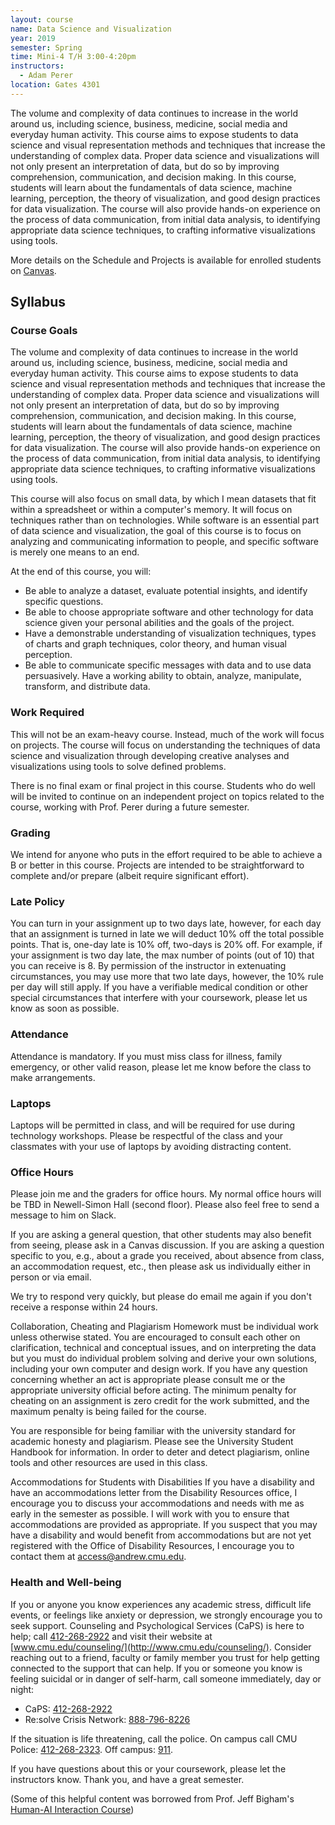 ```yaml
---
layout: course
name: Data Science and Visualization
year: 2019
semester: Spring
time: Mini-4 T/H 3:00-4:20pm
instructors:
  - Adam Perer
location: Gates 4301
---
```


The volume and complexity of data continues to increase in the world around us, including science, business, medicine, social media and everyday human activity. This course aims to expose students to data science and visual representation methods and techniques that increase the understanding of complex data. Proper data science and visualizations will not only present an interpretation of data, but do so by improving comprehension, communication, and decision making. In this course, students will learn about the fundamentals of data science, machine learning, perception, the theory of visualization, and good design practices for data visualization. The course will also provide hands-on experience on the process of data communication, from initial data analysis, to identifying appropriate data science techniques, to crafting informative visualizations using tools.

More details on the Schedule and Projects is available for enrolled students on [Canvas](https://canvas.cmu.edu/courses/9822).

## Syllabus

### Course Goals

The volume and complexity of data continues to increase in the world around us, including science, business, medicine, social media and everyday human activity. This course aims to expose students to data science and visual representation methods and techniques that increase the understanding of complex data. Proper data science and visualizations will not only present an interpretation of data, but do so by improving comprehension, communication, and decision making. In this course, students will learn about the fundamentals of data science, machine learning, perception, the theory of visualization, and good design practices for data visualization. The course will also provide hands-on experience on the process of data communication, from initial data analysis, to identifying appropriate data science techniques, to crafting informative visualizations using tools.

This course will also focus on small data, by which I mean datasets that fit within a spreadsheet or within a computer's memory. It will focus on techniques rather than on technologies. While software is an essential part of data science and visualization, the goal of this course is to focus on analyzing and communicating information to people, and specific software is merely one means to an end.

At the end of this course, you will:

- Be able to analyze a dataset, evaluate potential insights, and identify specific questions.
- Be able to choose appropriate software and other technology for data science given your personal abilities and the goals of the project.
- Have a demonstrable understanding of visualization techniques, types of charts and graph techniques, color theory, and human visual perception.
- Be able to communicate specific messages with data and to use data persuasively. Have a working ability to obtain, analyze, manipulate, transform, and distribute data.

### Work Required

This will not be an exam-heavy course. Instead, much of the work will focus on projects. The course will focus on understanding the techniques of data science and visualization through developing creative analyses and visualizations using tools to solve defined problems.

There is no final exam or final project in this course. Students who do well will be invited to continue on an independent project on topics related to the course, working with Prof. Perer during a future semester.

### Grading

We intend for anyone who puts in the effort required to be able to achieve a B or better in this course. Projects are intended to be straightforward to complete and/or prepare (albeit require significant effort).

### Late Policy

You can turn in your assignment up to two days late, however, for each day that an assignment is turned in late we will deduct 10% off the total possible points. That is, one-day late is 10% off, two-days is 20% off. For example, if your assignment is two day late, the max number of points (out of 10) that you can receive is 8. By permission of the instructor in extenuating circumstances, you may use more that two late days, however, the 10% rule per day will still apply. If you have a verifiable medical condition or other special circumstances that interfere with your coursework, please let us know as soon as possible.

### Attendance

Attendance is mandatory. If you must miss class for illness, family emergency, or other valid reason, please let me know before the class to make arrangements.

### Laptops

Laptops will be permitted in class, and will be required for use during technology workshops. Please be respectful of the class and your classmates with your use of laptops by avoiding distracting content.

### Office Hours

Please join me and the graders for office hours. My normal office hours will be TBD in Newell-Simon Hall (second floor). Please also feel free to send a message to him on Slack.

If you are asking a general question, that other students may also benefit from seeing, please ask in a Canvas discussion. If you are asking a question specific to you, e.g., about a grade you received, about absence from class, an accommodation request, etc., then please ask us individually either in person or via email.

We try to respond very quickly, but please do email me again if you don't receive a response within 24 hours.

Collaboration, Cheating and Plagiarism
Homework must be individual work unless otherwise stated. You are encouraged to consult each other on clarification, technical and conceptual issues, and on interpreting the data but you must do individual problem solving and derive your own solutions, including your own computer and design work. If you have any question concerning whether an act is appropriate please consult me or the appropriate university official before acting. The minimum penalty for cheating on an assignment is zero credit for the work submitted, and the maximum penalty is being failed for the course.

You are responsible for being familiar with the university standard for academic honesty and plagiarism. Please see the University Student Handbook for information. In order to deter and detect plagiarism, online tools and other resources are used in this class.

Accommodations for Students with Disabilities
If you have a disability and have an accommodations letter from the Disability Resources office, I encourage you to discuss your accommodations and needs with me as early in the semester as possible. I will work with you to ensure that accommodations are provided as appropriate. If you suspect that you may have a disability and would benefit from accommodations but are not yet registered with the Office of Disability Resources, I encourage you to contact them at access@andrew.cmu.edu.

### Health and Well-being

If you or anyone you know experiences any academic stress, difficult life events, or feelings like anxiety or depression, we strongly encourage you to seek support. Counseling and Psychological Services (CaPS) is here to help; call [412-268-2922](tel:412-268-2922) and visit their website at [www.cmu.edu/counseling/](http://www.cmu.edu/counseling/). Consider reaching out to a friend, faculty or family member you trust for help getting connected to the support that can help. If you or someone you know is feeling suicidal or in danger of self-harm, call someone immediately, day or night:

- CaPS: [412-268-2922](tel:412-268-2922)
- Re:solve Crisis Network: [888-796-8226](tel:888-796-8226)

If the situation is life threatening, call the police. On campus call CMU Police: [412-268-2323](tel:412-268-2323). Off campus: [911](tel:911).

If you have questions about this or your coursework, please let the instructors know. Thank you, and have a great semester.

(Some of this helpful content was borrowed from Prof. Jeff Bigham's [Human-AI Interaction Course](http://www.humanaiclass.org/))
